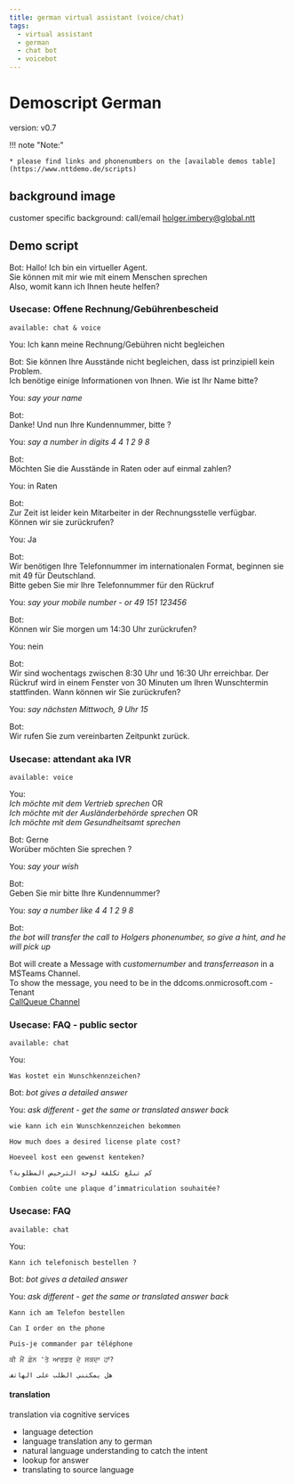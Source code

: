 ```yaml
---
title: german virtual assistant (voice/chat)
tags:
  - virtual assistant
  - german
  - chat bot
  - voicebot
---
```


# Demoscript German
version: v0.7

!!! note "Note:"

    * please find links and phonenumbers on the [available demos table](https://www.nttdemo.de/scripts)

## background image
customer specific background: call/email holger.imbery@global.ntt

## Demo script
Bot:
Hallo! Ich bin ein virtueller Agent.   
Sie können mit mir wie mit einem Menschen sprechen   
Also, womit kann ich Ihnen heute helfen?   


### Usecase: Offene Rechnung/Gebührenbescheid
```available: chat & voice```

You: Ich kann meine Rechnung/Gebühren nicht begleichen   

Bot:
Sie können Ihre Ausstände nicht begleichen, dass ist prinzipiell kein Problem.   
Ich benötige einige Informationen von Ihnen. Wie ist Ihr Name bitte?   

You: *say your name*   

Bot:   
Danke! Und nun Ihre Kundennummer, bitte ?   

You: *say a number in digits 4 4 1 2 9 8*

Bot:   
Möchten Sie die Ausstände in Raten oder auf einmal zahlen?   

You: in Raten   

Bot:   
Zur Zeit ist leider kein Mitarbeiter in der Rechnungsstelle verfügbar.   
Können wir sie zurückrufen?   

You: Ja   

Bot:    
Wir benötigen Ihre Telefonnummer im internationalen Format, beginnen sie mit 49 für Deutschland.    
Bitte geben Sie mir Ihre Telefonnummer für den Rückruf   

You: *say your mobile number - or 49 151 123456*   

Bot:   
Können wir Sie morgen um 14:30 Uhr zurückrufen?   

You: nein   

Bot:   
Wir sind wochentags zwischen 8:30 Uhr und 16:30 Uhr erreichbar. Der Rückruf wird in einem Fenster
von 30 Minuten um Ihren Wunschtermin stattfinden. Wann können wir Sie zurückrufen?   

You:  *say nächsten Mittwoch, 9 Uhr 15*

Bot:   
Wir rufen Sie zum vereinbarten Zeitpunkt zurück.      

### Usecase: attendant aka IVR
```available: voice```

You:   
*Ich möchte mit dem Vertrieb sprechen* OR   
*Ich möchte mit der Ausländerbehörde sprechen*  OR   
*Ich möchte mit dem Gesundheitsamt sprechen*   


Bot:
Gerne   
Worüber möchten Sie sprechen ?   

You: *say your wish*

Bot:   
Geben Sie mir bitte Ihre Kundennummer?   

You: *say a number like 4 4 1 2 9 8*

Bot:   
*the bot will transfer the call to Holgers phonenumber, so give a hint, and he will pick up*   

Bot will create a Message with *customernumber* and *transferreason* in a MSTeams Channel.   
To show the message, you need to be in the ddcoms.onmicrosoft.com - Tenant   
[CallQueue Channel](https://teams.microsoft.com/l/channel/19%3a3aaf05d19a9f487db702586ce12977e6%40thread.tacv2/CallQueue?groupId=5c9297ab-bb81-48f5-869a-0bb06d597eb4&tenantId=81814973-9a47-4fb4-8feb-139dcaef5bc8)
 


### Usecase: FAQ - public sector
```available: chat ```

You:  
```
Was kostet ein Wunschkennzeichen?    
```

Bot: *bot gives a detailed answer*

You: *ask different - get the same or translated answer back*
```
wie kann ich ein Wunschkennzeichen bekommen
```
```
How much does a desired license plate cost?
```
```
Hoeveel kost een gewenst kenteken?
```
```
كم تبلغ تكلفة لوحة الترخيص المطلوبة؟
```
```
Combien coûte une plaque d’immatriculation souhaitée?
```

### Usecase: FAQ
```available: chat ```

You:  
```
Kann ich telefonisch bestellen ?   
```

Bot: *bot gives a detailed answer*

You: *ask different - get the same or translated answer back*
```
Kann ich am Telefon bestellen
```
```
Can I order on the phone
```
```
Puis-je commander par téléphone
```
```
ਕੀ ਮੈਂ ਫ਼ੋਨ 'ਤੇ ਆਰਡਰ ਦੇ ਸਕਦਾ ਹਾਂ?
```
```
هل يمكنني الطلب على الهاتف
```

#### translation 
translation via cognitive services

   * language detection
   * language translation any to german
   * natural language understanding to catch the intent
   * lookup for answer
   * translating to source language

